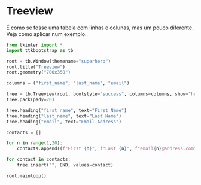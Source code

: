 # Treeview

É como se fosse uma tabela com linhas e colunas, mas um pouco diferente. Veja como aplicar num exemplo.

```Python
from tkinter import *
import ttkbootstrap as tb

root = tb.Window(themename="superhero")
root.title("Treeview")
root.geometry("700x350")

columns = ("first_name", "last_name", "email")

tree = tb.Treeview(root, bootstyle="success", columns=columns, show="headings")
tree.pack(pady=20)

tree.heading("first_name", text="First Name")
tree.heading("last_name", text="Last Name")
tree.heading("email", text="Email Address")

contacts = []

for n in range(1,20):
    contacts.append((f"First {n}", f"Last {n}", f"email{n}@address.com"))

for contact in contacts:
    tree.insert("", END, values=contact)

root.mainloop()

```
